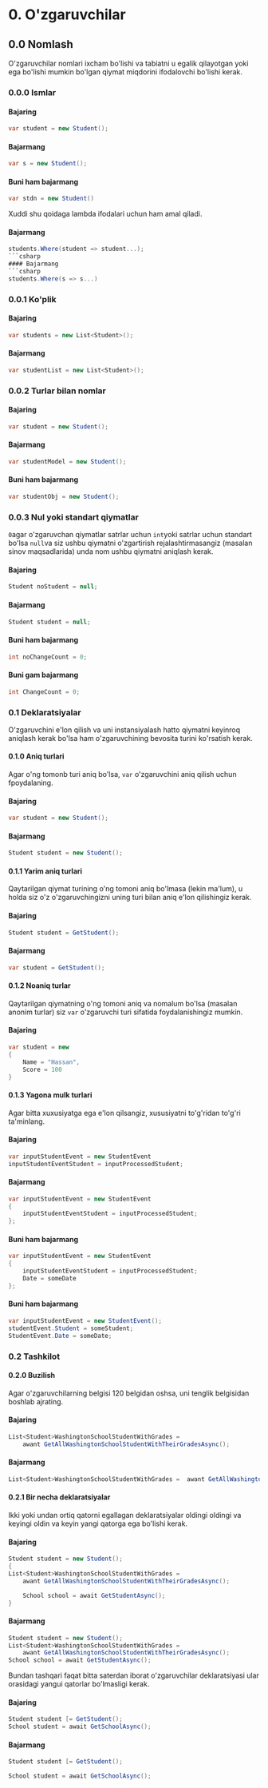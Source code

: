 # 0. O'zgaruvchilar
## 0.0 Nomlash
O'zgaruvchilar nomlari ixcham bo'lishi va tabiatni u egalik qilayotgan yoki ega bo'lishi mumkin bo'lgan qiymat miqdorini  ifodalovchi bo'lishi kerak.
### 0.0.0 Ismlar
#### Bajaring 
```csharp
var student = new Student();
```
#### Bajarmang
```csharp
var s = new Student();
```
#### Buni ham bajarmang 
```csharp
var stdn = new Student()
```
Xuddi shu qoidaga lambda ifodalari uchun ham amal qiladi.
#### Bajarmang 
```csharp
students.Where(student => student...);
```csharp
#### Bajarmang
```csharp
students.Where(s => s...)
```
### 0.0.1 Ko'plik
#### Bajaring
```csharp 
var students = new List<Student>();
```
#### Bajarmang
```csharp
var studentList = new List<Student>();
```
### 0.0.2 Turlar bilan nomlar 
#### Bajaring 
```csharp
var student = new Student();
```
#### Bajarmang
```csharp
var studentModel = new Student();
```
#### Buni ham bajarmang
```csharp
var studentObj = new Student();

```
### 0.0.3 Nul yoki standart qiymatlar 
`0`agar o'zgaruvchan qiymatlar satrlar uchun `int`yoki satrlar uchun standart bo'lsa `null`va siz ushbu qiymatni o'zgartirish rejalashtirmasangiz (masalan sinov maqsadlarida)  unda nom ushbu qiymatni aniqlash kerak.
#### Bajaring 
```csharp
Student noStudent = null;
```
#### Bajarmang
```csharp
Student student = null;
```
#### Buni ham bajarmang
```csharp
int noChangeCount = 0;
```
#### Buni gam bajarmang
```csharp
int ChangeCount = 0;
```
### 0.1 Deklaratsiyalar
O'zgaruvchini e'lon qilish va uni instansiyalash hatto qiymatni keyinroq aniqlash kerak bo'lsa ham o'zgaruvchining bevosita turini ko'rsatish kerak.
#### 0.1.0 Aniq turlari
Agar o'ng tomonb turi aniq bo'lsa, `var` o'zgaruvchini aniq qilish uchun fpoydalaning.
#### Bajaring
```csharp
var student = new Student();
```
#### Bajarmang 
```csharp
Student student = new Student();
```

#### 0.1.1 Yarim aniq turlari 
Qaytarilgan qiymat turining o'ng tomoni aniq bo'lmasa (lekin ma'lum), u holda siz o'z o'zgaruvchingizni uning turi bilan aniq e'lon qilishingiz kerak.
#### Bajaring 
```csharp
Student student = GetStudent();
```
#### Bajarmang 
```csharp
var student = GetStudent();
```
#### 0.1.2 Noaniq turlar 
Qaytarilgan qiymatning o'ng tomoni aniq va nomalum bo'lsa (masalan anonim turlar) siz `var` o'zgaruvchi turi sifatida foydalanishingiz mumkin.
#### Bajaring
```csharp
var student = new
{
	Name = "Hassan",
	Score = 100
}
```
#### 0.1.3 Yagona mulk turlari
Agar bitta xuxusiyatga ega e'lon qilsangiz, xususiyatni to'g'ridan to'g'ri ta'minlang.
#### Bajaring
```csharp
var inputStudentEvent = new StudentEvent
inputStudentEventStudent = inputProcessedStudent;
```
#### Bajarmang
```csharp
var inputStudentEvent = new StudentEvent
{
	inputStudentEventStudent = inputProcessedStudent;
};
```
#### Buni ham bajarmang
```csharp
var inputStudentEvent = new StudentEvent
{
	inputStudentEventStudent = inputProcessedStudent;
	Date = someDate
};
```
#### Buni ham bajarmang
```csharp
var inputStudentEvent = new StudentEvent();
studentEvent.Student = someStudent;
StudentEvent.Date = someDate;
```
### 0.2 Tashkilot 
#### 0.2.0 Buzilish
Agar o'zgaruvchilarning belgisi 120 belgidan oshsa, uni tenglik belgisidan boshlab ajrating.
#### Bajaring 
```csharp
List<Student>WashingtonSchoolStudentWithGrades = 
	awant GetAllWashingtonSchoolStudentWithTheirGradesAsync();
```
#### Bajarmang
```csharp
List<Student>WashingtonSchoolStudentWithGrades =  awant GetAllWashingtonSchoolStudentWithTheirGradesAsync();
```
#### 0.2.1 Bir necha deklaratsiyalar
Ikki yoki undan ortiq qatorni egallagan deklaratsiyalar oldingi oldingi va keyingi oldin va keyin yangi qatorga ega bo'lishi kerak.
#### Bajaring 
```csharp
Student student = new Student();
{
List<Student>WashingtonSchoolStudentWithGrades = 
	awant GetAllWashingtonSchoolStudentWithTheirGradesAsync();

	School school = await GetStudentAsync();
}
```
#### Bajarmang
```csharp
Student student = new Student();
List<Student>WashingtonSchoolStudentWithGrades = 
	awant GetAllWashingtonSchoolStudentWithTheirGradesAsync();
School school = await GetStudentAsync();
```
Bundan tashqari faqat bitta saterdan iborat o'zgaruvchilar deklaratsiyasi ular orasidagi yangui qatorlar bo'lmasligi kerak.

#### Bajaring 
```csharp
Student student [= GetStudent();
School student = await GetSchoolAsync();
```
#### Bajarmang
```csharp
Student student [= GetStudent();

School student = await GetSchoolAsync();
```
